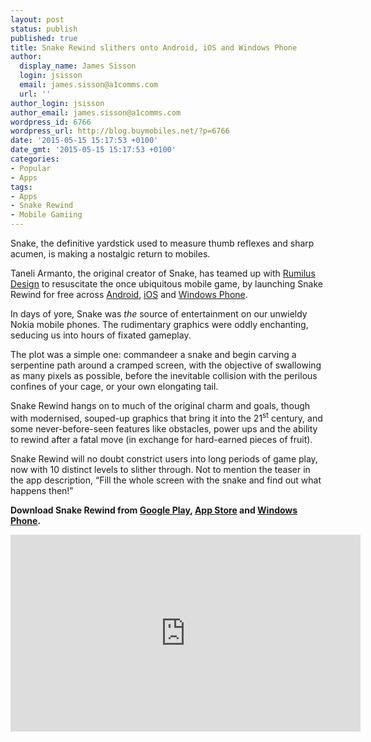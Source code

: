 ```yaml
---
layout: post
status: publish
published: true
title: Snake Rewind slithers onto Android, iOS and Windows Phone
author:
  display_name: James Sisson
  login: jsisson
  email: james.sisson@a1comms.com
  url: ''
author_login: jsisson
author_email: james.sisson@a1comms.com
wordpress_id: 6766
wordpress_url: http://blog.buymobiles.net/?p=6766
date: '2015-05-15 15:17:53 +0100'
date_gmt: '2015-05-15 15:17:53 +0100'
categories:
- Popular
- Apps
tags:
- Apps
- Snake Rewind
- Mobile Gamiing
---
```

<p><span class="postStandFirst">Snake, the definitive yardstick used to measure thumb reflexes and sharp acumen, is making a nostalgic return to mobiles.</span></p>
<p>Taneli Armanto, the original creator of Snake, has teamed up with <a href="http://www.rumilusdesign.com/index.php?page=games&amp;game=snakerewind" target="_blank">Rumilus Design</a> to resuscitate the once ubiquitous mobile game, by launching Snake Rewind for free across <a href="https://play.google.com/store/apps/details?id=com.rumilusdesign.snake" target="_blank">Android</a>, <a href="https://itunes.apple.com/us/app/snake-rewind/id915939754" target="_blank">iOS</a> and <a href="https://www.windowsphone.com/en-us/store/app/snake-rewind/d4260d60-46b8-4a48-8eb0-2e5d9375526a" target="_blank">Windows Phone</a>.</p>
<p>In days of yore, Snake was <em>the </em>source of entertainment on our unwieldy Nokia mobile phones. The rudimentary graphics were oddly enchanting, seducing us into hours of fixated gameplay.</p>
<p>The plot was a simple one: commandeer a snake and begin carving a serpentine path around a cramped screen, with the objective of swallowing as many pixels as possible, before the inevitable collision with the perilous confines of your cage, or your own elongating tail.</p>
<p>Snake Rewind hangs on to much of the original charm and goals, though with modernised, souped-up graphics that bring it into the 21<sup>st</sup> century, and some never-before-seen features like obstacles, power ups and the ability to rewind after a fatal move (in exchange for hard-earned pieces of fruit).</p>
<p>Snake Rewind will no doubt constrict users into long periods of game play, now with 10 distinct levels to slither through. Not to mention the teaser in the app description, &ldquo;Fill the whole screen with the snake and find out what happens then!&rdquo;</p>
<p><strong>Download Snake Rewind from <a href="https://play.google.com/store/apps/details?id=com.rumilusdesign.snake" target="_blank">Google Play</a>, <a href="https://itunes.apple.com/us/app/snake-rewind/id915939754" target="_blank">App Store</a> and <a href="https://www.windowsphone.com/en-us/store/app/snake-rewind/d4260d60-46b8-4a48-8eb0-2e5d9375526a" target="_blank">Windows Phone</a>.</strong></p>
<p><iframe src="https://www.youtube.com/embed/5i-Lvla_wt8" width="560" height="315" frameborder="0" allowfullscreen="allowfullscreen"></iframe></p>
